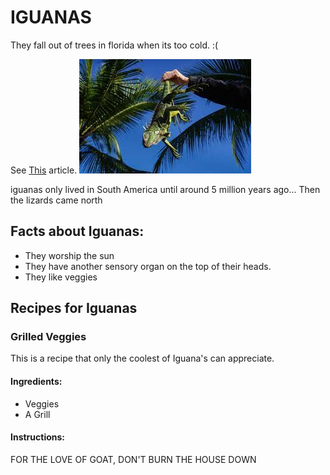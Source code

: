 # IGUANAS #

They fall out of trees in florida when its too cold. :(

See [This](https://www.fox13news.com/news/when-do-iguanas-fall-from-trees-in-florida-and-will-it-happen-on-christmas-day) article.
![theiguana](download.jpeg)

iguanas only lived in South America until around 5 million years ago...
Then the lizards came north

## Facts about Iguanas:

* They worship the sun
* They have another sensory organ on the top of their heads.
* They like veggies

## Recipes for Iguanas

### Grilled Veggies

This is a recipe that only the coolest of Iguana's can appreciate.

#### Ingredients:

- Veggies
- A Grill

#### Instructions:

FOR THE LOVE OF GOAT, DON'T BURN THE HOUSE DOWN
